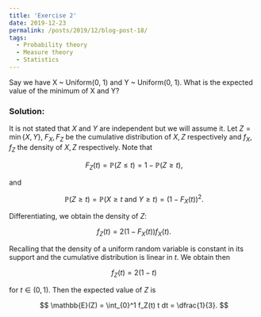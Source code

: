 ```yaml
---
title: 'Exercise 2'
date: 2019-12-23
permalink: /posts/2019/12/blog-post-18/
tags:
  - Probability theory
  - Measure theory
  - Statistics
---
```



Say we have X ~ Uniform(0, 1) and Y ~ Uniform(0, 1). What is the expected value of the minimum of X and Y?

### Solution:

It is not stated that $X$ and $Y$ are independent but we will assume it. Let $Z = \min \{ X,Y\}$, $F_X,F_Z$ be the cumulative distribution of $X,Z$ respectively and $f_X,f_Z$ the density of $X,Z$ respectively. Note that

$$
F_Z(t) = \mathbb{P}(Z \leq t) = 1 - \mathbb{P}(Z \geq t),
$$

and

$$
\mathbb{P}(Z \geq t) = \mathbb{P}(X \geq t \text{ and } Y \geq t) = (1 - F_X(t))^2.
$$

Differentiating, we obtain the density of $Z$:

$$
f_Z(t) = 2(1-F_X(t))f_X(t).
$$

Recalling that the density of a uniform random variable is constant in its support and the cumulative distribution is linear in $t$. We obtain then

$$
f_Z(t) = 2(1-t)
$$

for $t\in (0,1)$. Then the expected value of $Z$ is

$$
\mathbb{E}(Z) = \int_{0}^1 f_Z(t) t dt = \dfrac{1}{3}.
$$
